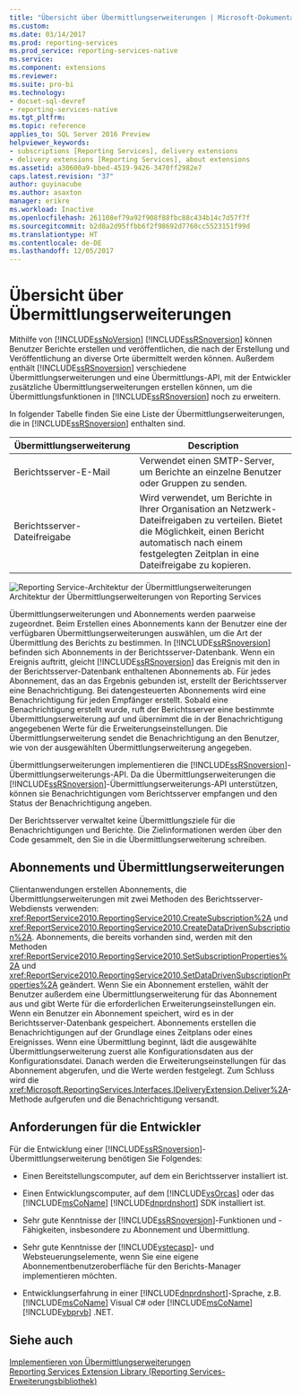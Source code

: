 ```yaml
---
title: "Übersicht über Übermittlungserweiterungen | Microsoft-Dokumentation"
ms.custom: 
ms.date: 03/14/2017
ms.prod: reporting-services
ms.prod_service: reporting-services-native
ms.service: 
ms.component: extensions
ms.reviewer: 
ms.suite: pro-bi
ms.technology:
- docset-sql-devref
- reporting-services-native
ms.tgt_pltfrm: 
ms.topic: reference
applies_to: SQL Server 2016 Preview
helpviewer_keywords:
- subscriptions [Reporting Services], delivery extensions
- delivery extensions [Reporting Services], about extensions
ms.assetid: a30600a9-bbed-4519-9426-3470ff2982e7
caps.latest.revision: "37"
author: guyinacube
ms.author: asaxton
manager: erikre
ms.workload: Inactive
ms.openlocfilehash: 261108ef79a92f908f88fbc88c434b14c7d57f7f
ms.sourcegitcommit: b2d8a2d95ffbb6f2f98692d7760cc5523151f99d
ms.translationtype: HT
ms.contentlocale: de-DE
ms.lasthandoff: 12/05/2017
---
```

# <a name="delivery-extensions-overview"></a>Übersicht über Übermittlungserweiterungen
  Mithilfe von [!INCLUDE[ssNoVersion](../../../includes/ssnoversion-md.md)] [!INCLUDE[ssRSnoversion](../../../includes/ssrsnoversion-md.md)] können Benutzer Berichte erstellen und veröffentlichen, die nach der Erstellung und Veröffentlichung an diverse Orte übermittelt werden können. Außerdem enthält [!INCLUDE[ssRSnoversion](../../../includes/ssrsnoversion-md.md)] verschiedene Übermittlungserweiterungen und eine Übermittlungs-API, mit der Entwickler zusätzliche Übermittlungserweiterungen erstellen können, um die Übermittlungsfunktionen in [!INCLUDE[ssRSnoversion](../../../includes/ssrsnoversion-md.md)] noch zu erweitern.  
  
 In folgender Tabelle finden Sie eine Liste der Übermittlungserweiterungen, die in [!INCLUDE[ssRSnoversion](../../../includes/ssrsnoversion-md.md)] enthalten sind.  
  
|Übermittlungserweiterung|Description|  
|------------------------|-----------------|  
|Berichtsserver-E-Mail|Verwendet einen SMTP-Server, um Berichte an einzelne Benutzer oder Gruppen zu senden.|  
|Berichtsserver-Dateifreigabe|Wird verwendet, um Berichte in Ihrer Organisation an Netzwerk-Dateifreigaben zu verteilen. Bietet die Möglichkeit, einen Bericht automatisch nach einem festgelegten Zeitplan in eine Dateifreigabe zu kopieren.|  
  
 ![Reporting Service-Architektur der Übermittlungserweiterungen](../../../reporting-services/extensions/delivery-extension/media/bk-reportservicedelivery.gif "Reporting Services delivery extension architecture")  
Architektur der Übermittlungserweiterungen von Reporting Services  
  
 Übermittlungserweiterungen und Abonnements werden paarweise zugeordnet. Beim Erstellen eines Abonnements kann der Benutzer eine der verfügbaren Übermittlungserweiterungen auswählen, um die Art der Übermittlung des Berichts zu bestimmen. In [!INCLUDE[ssRSnoversion](../../../includes/ssrsnoversion-md.md)] befinden sich Abonnements in der Berichtsserver-Datenbank. Wenn ein Ereignis auftritt, gleicht [!INCLUDE[ssRSnoversion](../../../includes/ssrsnoversion-md.md)] das Ereignis mit den in der Berichtsserver-Datenbank enthaltenen Abonnements ab. Für jedes Abonnement, das an das Ergebnis gebunden ist, erstellt der Berichtsserver eine Benachrichtigung. Bei datengesteuerten Abonnements wird eine Benachrichtigung für jeden Empfänger erstellt. Sobald eine Benachrichtigung erstellt wurde, ruft der Berichtsserver eine bestimmte Übermittlungserweiterung auf und übernimmt die in der Benachrichtigung angegebenen Werte für die Erweiterungseinstellungen. Die Übermittlungserweiterung sendet die Benachrichtigung an den Benutzer, wie von der ausgewählten Übermittlungserweiterung angegeben.  
  
 Übermittlungserweiterungen implementieren die [!INCLUDE[ssRSnoversion](../../../includes/ssrsnoversion-md.md)]-Übermittlungserweiterungs-API. Da die Übermittlungserweiterungen die [!INCLUDE[ssRSnoversion](../../../includes/ssrsnoversion-md.md)]-Übermittlungserweiterungs-API unterstützen, können sie Benachrichtigungen vom Berichtsserver empfangen und den Status der Benachrichtigung angeben.  
  
 Der Berichtsserver verwaltet keine Übermittlungsziele für die Benachrichtigungen und Berichte. Die Zielinformationen werden über den Code gesammelt, den Sie in die Übermittlungserweiterung schreiben.  
  
## <a name="subscriptions-and-delivery-extensions"></a>Abonnements und Übermittlungserweiterungen  
 Clientanwendungen erstellen Abonnements, die Übermittlungserweiterungen mit zwei Methoden des Berichtsserver-Webdiensts verwenden: <xref:ReportService2010.ReportingService2010.CreateSubscription%2A> und <xref:ReportService2010.ReportingService2010.CreateDataDrivenSubscription%2A>. Abonnements, die bereits vorhanden sind, werden mit den Methoden <xref:ReportService2010.ReportingService2010.SetSubscriptionProperties%2A> und <xref:ReportService2010.ReportingService2010.SetDataDrivenSubscriptionProperties%2A> geändert. Wenn Sie ein Abonnement erstellen, wählt der Benutzer außerdem eine Übermittlungserweiterung für das Abonnement aus und gibt Werte für die erforderlichen Erweiterungseinstellungen ein. Wenn ein Benutzer ein Abonnement speichert, wird es in der Berichtsserver-Datenbank gespeichert. Abonnements erstellen die Benachrichtigungen auf der Grundlage eines Zeitplans oder eines Ereignisses. Wenn eine Übermittlung beginnt, lädt die ausgewählte Übermittlungserweiterung zuerst alle Konfigurationsdaten aus der Konfigurationsdatei. Danach werden die Erweiterungseinstellungen für das Abonnement abgerufen, und die Werte werden festgelegt. Zum Schluss wird die <xref:Microsoft.ReportingServices.Interfaces.IDeliveryExtension.Deliver%2A>-Methode aufgerufen und die Benachrichtigung versandt.  
  
## <a name="developer-requirements"></a>Anforderungen für die Entwickler  
 Für die Entwicklung einer [!INCLUDE[ssRSnoversion](../../../includes/ssrsnoversion-md.md)]-Übermittlungserweiterung benötigen Sie Folgendes:  
  
-   Einen Bereitstellungscomputer, auf dem ein Berichtsserver installiert ist.  
  
-   Einen Entwicklungscomputer, auf dem [!INCLUDE[vsOrcas](../../../includes/vsorcas-md.md)] oder das [!INCLUDE[msCoName](../../../includes/msconame-md.md)] [!INCLUDE[dnprdnshort](../../../includes/dnprdnshort-md.md)] SDK installiert ist.  
  
-   Sehr gute Kenntnisse der [!INCLUDE[ssRSnoversion](../../../includes/ssrsnoversion-md.md)]-Funktionen und -Fähigkeiten, insbesondere zu Abonnement und Übermittlung.  
  
-   Sehr gute Kenntnisse der [!INCLUDE[vstecasp](../../../includes/vstecasp-md.md)]- und Websteuerungselemente, wenn Sie eine eigene Abonnementbenutzeroberfläche für den Berichts-Manager implementieren möchten.  
  
-   Entwicklungserfahrung in einer [!INCLUDE[dnprdnshort](../../../includes/dnprdnshort-md.md)]-Sprache, z.B. [!INCLUDE[msCoName](../../../includes/msconame-md.md)] Visual C# oder [!INCLUDE[msCoName](../../../includes/msconame-md.md)] [!INCLUDE[vbprvb](../../../includes/vbprvb-md.md)] .NET.  
  
## <a name="see-also"></a>Siehe auch  
 [Implementieren von Übermittlungserweiterungen](../../../reporting-services/extensions/delivery-extension/implementing-a-delivery-extension.md)   
 [Reporting Services Extension Library (Reporting Services-Erweiterungsbibliothek)](../../../reporting-services/extensions/reporting-services-extension-library.md)  
  
  
